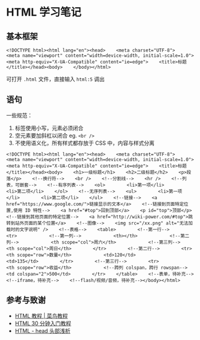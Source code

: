 # HTML 学习笔记

## 基本框架

```markup
<!DOCTYPE html><html lang="en"><head>    <meta charset="UTF-8">    <meta name="viewport" content="width=device-width, initial-scale=1.0">    <meta http-equiv="X-UA-Compatible" content="ie=edge">    <title>标题</title></head><body>    </body></html>
```

可打开 `.html` 文件，直接输入 `html:5` 调出

## 语句

一些规范：

1. 标签使用小写，元素必须闭合
2. 空元素要加斜杠以闭合  eg. `<br />`
3. 不使用语义化，所有样式都存放于 CSS 中，内容与样式分离

```markup
<!DOCTYPE html><html lang="en"><head>    <meta charset="UTF-8">    <meta name="viewport" content="width=device-width, initial-scale=1.0">    <meta http-equiv="X-UA-Compatible" content="ie=edge">    <title>标题</title></head><body>    <h1>一级标题</h1>    <h2>二级标题</h2>    <p>段落</p>    <!--换行符-->    <br />    <!--分割线-->    <hr />    <!--列表，可嵌套-->    <!--有序列表-->    <ol>        <li>第一项</li>        <li>第二项</li>    </ol>    <!--无序列表-->    <ul>        <li>第一项</li>        <li>第二项</li>    </ul>    <!--链接-->    <a href="https://www.google.com/">链接显示的文本</a>    <!--链接到页面特定位置,使用 ID 特性-->    <a href="#top">回到顶部</a>    <p id="top">顶部</p>    <!--链接到其他页面的特定位置-->    <a href="http://wiki-power.com/#top">跳转到站外页面的某个位置</a>    <!--图像-->    <img src="/xx.png" alt="无法加载时的文字说明" />    <!--表格-->    <table>        <!--第一行-->        <tr>            <!--第一列-->            <th></th>            <!--第二列-->            <th scope="col">周六</th>            <!--第三列-->            <th scope="col">周日</th>        </tr>        <!--第二行-->        <tr>            <th scope="row">数量</th>            <td>120</td>            <td>135</td>        </tr>        <!--第三行-->        <tr>            <th scope="row">收益</th>            <!--跨列 colspan，跨行 rowspan-->            <td colspan="2">500</td>        </tr>    </table>    <!--表单，待补充-->    <!--iframe，待补充-->    <!--flash/视频/音频，待补充--></body></html>
```

## 参考与致谢

* [HTML 教程 \| 菜鸟教程](http://www.runoob.com/html/html-tutorial.html)
* [HTML 30 分钟入门教程](http://deerchao.net/tutorials/html/html.htm)
* [HTML - head 头部浅析](https://www.tielemao.com/831.html)

